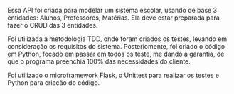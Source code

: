 Essa API foi criada para modelar um sistema escolar, usando de base 3 entidades: Alunos, Professores, Matérias.
Ela deve estar preparada para fazer o CRUD das 3 entidades.

Foi utilizada a metodologia TDD, onde foram criados os testes, levando em consideração os requisitos do sistema.
Posteriomente, foi criado o código em Python, focado em passar em todos os teste, me dando a garantia, de que o programa preenchia 100% das necessidades do cliente.

Foi utilizado o microframework Flask, o Unittest para realizar os testes e Python para criação do código.